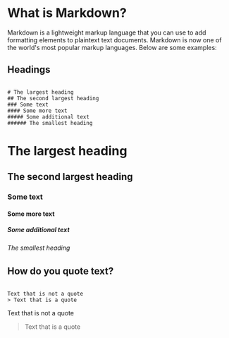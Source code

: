 # What is Markdown?

Markdown is a lightweight markup language that you can use to add formatting elements to plaintext text documents. Markdown is now one of the world's most popular markup languages.
Below are some examples:

## Headings

```text

# The largest heading
## The second largest heading
### Some text
#### Some more text
##### Some additional text
###### The smallest heading
```

# The largest heading

## The second largest heading

### Some text

#### Some more text

##### Some additional text

###### The smallest heading

## How do you quote text?

```text

Text that is not a quote
> Text that is a quote
```

Text that is not a quote
> Text that is a quote

